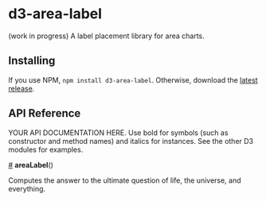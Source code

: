 # d3-area-label

(work in progress) A label placement library for area charts.

## Installing

If you use NPM, `npm install d3-area-label`. Otherwise, download the [latest release](https://github.com/curran/d3-area-label/releases/latest).

## API Reference

YOUR API DOCUMENTATION HERE. Use bold for symbols (such as constructor and method names) and italics for instances. See the other D3 modules for examples.

<a href="#area-label" name="area-label">#</a> <b>areaLabel</b>()

Computes the answer to the ultimate question of life, the universe, and everything.
